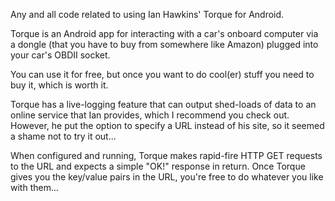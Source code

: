 Any and all code related to using Ian Hawkins' Torque for Android.

Torque is an Android app for interacting with a car's onboard computer via a dongle (that you have to buy from somewhere like Amazon) plugged into your car's OBDII socket.

You can use it for free, but once you want to do cool(er) stuff you need to buy it, which is worth it.

Torque has a live-logging feature that can output shed-loads of data to an online service that Ian provides, which I recommend you check out. However, he put the option to specify a URL instead of his site, so it seemed a shame not to try it out...

When configured and running, Torque makes rapid-fire HTTP GET requests to the URL and expects a simple "OK!" response in return. Once Torque gives you the key/value pairs in the URL, you're free to do whatever you like with them...
